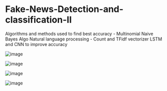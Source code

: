 # Fake-News-Detection-and-classification-II
Algorithms and methods used to find best accuracy - 
    Multinomial Naive Bayes Algo
    Natural language processing - Count and TFidf vectorizer
    LSTM and CNN to improve accuracy
    

![image](https://github.com/sohamroy20/Fake-News-Detection-and-classification-II/assets/59768690/737e0e68-2f0c-472b-8f30-5b443f144b1d)

![image](https://github.com/sohamroy20/Fake-News-Detection-and-classification-II/assets/59768690/8f75d8bb-bc40-404e-8d07-01275e9d384e)

![image](https://github.com/sohamroy20/Fake-News-Detection-and-classification-II/assets/59768690/a21113aa-2803-43cb-a4af-105ff9761fa1)

![image](https://github.com/sohamroy20/Fake-News-Detection-and-classification-II/assets/59768690/4bf6fcf3-d91c-40fb-a508-dcdaa6cbc213)
